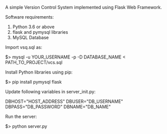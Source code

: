 A simple Version Control System implemented using Flask Web Framework.

Software requirements:
1) Python 3.6 or above
2) flask and pymysql libraries
3) MySQL Database

Import vsq.sql as:

$> mysql -u YOUR_USERNAME -p -D DATABASE_NAME < PATH_TO_PROJECT/vcs.sql

Install Python libraries using pip:

$> pip install pymysql flask

Update following variables in server_init.py:

DBHOST="HOST_ADDRESS"
DBUSER="DB_USERNAME"
DBPASS="DB_PASSWORD"
DBNAME="DB_NAME"

Run the server:

$> python server.py
